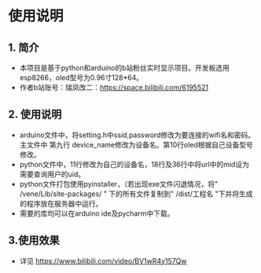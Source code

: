 # 使用说明
## 1. 简介
* 本项目是基于python和arduino的b站粉丝实时显示项目。开发板选用esp8266，oled型号为0.96寸128*64。
* 作者b站账号：瑞凤改二：https://space.bilibili.com/6195521
## 2. 使用说明
* arduino文件中，将setting.h中ssid,password修改为要连接的wifi名和密码。主文件中 第九行 device_name修改为设备名。第10行oled根据自己设备型号修改。
* python文件中，11行修改为自己的设备名，18行及36行中将url中的mid设为需要查询用户的uid。
* python文件打包使用pyinstaller，（若出现exe文件闪退情况，将" /vene/Lib/site-packages/ " 下的所有文件复制到" /dist/工程名 "下并将生成的程序放在服务器中运行。
* 需要的库均可以在arduino ide及pycharm中下载。
## 3.使用效果
* 详见 https://www.bilibili.com/video/BV1wR4y157Qw

